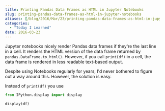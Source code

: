 ```yaml
---
title: Printing Pandas Data Frames as HTML in Jupyter Notebooks
slug: printing-pandas-data-frames-as-html-in-jupyter-notebooks
aliases: [/blog/2016/Mar/23/printing-pandas-data-frames-as-html-in-jupyter-notebooks/]
categories:
  - "Today I Learned"
date: 2016-03-23
---
```


Jupyter notebooks nicely render Pandas data frames if they're the last line in a cell. It renders the HTML version of the data frame returned by `pandas.DataFrame.to_html()`. However, if you call `print(df)` in a cell, the data frame is rendered in less readable text-based output.

Despite using Notebooks regularly for years, I'd never bothered to figure out a way around this. However, the solution is easy.

Instead of `print(df)` you use

```python
from IPython.display import display

display(df)
```